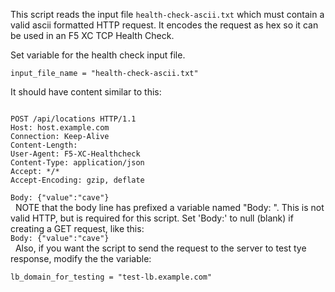 This script reads the input file `health-check-ascii.txt` which must contain a valid ascii formatted HTTP request.  It encodes the request as hex so it can be used in an F5 XC TCP Health Check.

Set variable for the health check input file.  

`input_file_name = "health-check-ascii.txt"`

It should have content similar to this:

<code>
POST /api/locations HTTP/1.1
Host: host.example.com
Connection: Keep-Alive
Content-Length: <will be calculated>
User-Agent: F5-XC-Healthcheck
Content-Type: application/json
Accept: */*
Accept-Encoding: gzip, deflate
&nbsp; 
Body: {"value":"cave"}
</code>
&nbsp; 
NOTE that the body line has prefixed a variable named "Body: ".  This is 
not valid HTTP, but is required for this script.  Set 'Body:' to null (blank) if creating a GET request, like this:
&nbsp; 
<code>
Body: {"value":"cave"}
</code>
&nbsp; 
Also, if you want the script to send the request to the server to test tye response, modify the the variable:

`lb_domain_for_testing = "test-lb.example.com"`
